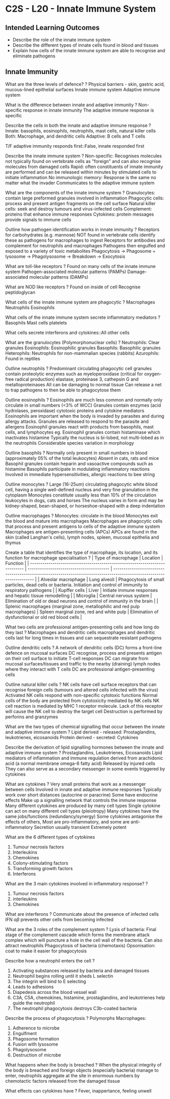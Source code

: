 # C2S - L20 - Innate Immune System

## Intended Learning Outcomes
- Describe the role of the innate immune system
- Describe the different types of innate cells found in blood and tissues
- Explain how cells of the innate immune system are able to recognise and eliminate pathogens

## Innate Immunity
What are the three levels of defence?
?
Physical barriers - skin, gastric acid, mucous-lined epithelial surfaces
Innate immune system
Adaptive immune system

What is the difference between innate and adaptive immunity
?
Non-specific response in innate immunity
The adaptive immune response is specific

Describe the cells in both the innate and adaptive immune response
?
Innate: basophils, eosinophils, neutrophils, mast cells, natural killer cells
Both: Macrophage, and dendritic cells
Adaptive: B cells and T cells

T/F adaptive immunity responds first::False, innate responded first

Describe the innate immune system
?
Non-specific: Recognises molecules not typically found on vertebrate cells as "foreign" and can also recognise molecules from damaged cells
Rapid: often constituents of innate immunity are performed and can be released within minutes by stimulated cells to initiate inflammation 
No immunologic memory: Response is the same no matter what the invader
Communicates to the adaptive immune system

What are the components of the innate immune system
?
Granulocytes: contain large preformed granules involved in inflammation
Phagocytic cells: process and present antigen fragments on the cell surface
Natural killer cells: seek and destroy tumours and virus-infected cells
Complement: proteins that enhance immune responses
Cytokines: protein messages provide signals to immune cells

Outline how pathogen identification works in innate immunity
?
Receptors for carbohydrates (e.g. mannose) NOT found in vertebrate cells identify these as pathogens for macrophages to ingest
Receptors for antibodies and complement for neutrophils and macrophages
Pathogens then engulfed and exposed to a variety of toxic metabolites
Phagocytosis -> Phagosome + lysosome -> Phagolysosome -> Breakdown -> Exocytosis

What are toll-like receptors
?
Found on many cells of the innate immune system
Pathogen-associated molecular patterns (PAMPs)
Damage-associated molecular patterns (DAMPs)

What are NOD like receptors
?
Found on inside of cell
Recognise peptidoglycan

What cells of the innate immune system are phagocytic
?
Macrophages
Neutrophils
Eosinophils

What cells of the innate immune system secrete inflammatory mediators
?
Basophils
Mast cells
platelets

What cells secrete interferons and cytokines::All other cells

What are the granulocytes (Polymorphonuclear cells)
?
Neutrophils: Clear granules
Eosinophils: Eosinophilic granules
Basophils: Basophilic granules
Heterophils: Neutrophils for non-mammalian species (rabbits)
Azurophils: Found in reptiles

Outline neutrophils
?
Predominant circulating phagocytic cell
granules contain proteolytic enzymes such as myeloperoxidase (critical for oxygen-free radical production)
elastase, proteinase 3, cathepsin G and metalloproteinases
All can be damaging to normal tissue
Can release a net to trap pathogens to then be able to phagocytose them

Outline eosinophils
?
Eosinophils are much less common and normally only circulate in small numbers (<3% of WCC)
Granules contain enzymes (acid hydrolases, peroxidase) cytotoxic proteins and cytokine mediators
Eosinophils are important when the body is invaded by parasites and during allergy attacks. Granules are released to respond to the parasite and allergens
Eosinophil granules react with products from basophils, mast cells, and lymphocytes eg. Eosinophil granules contain histaminase which inactivates histamine
Typically the nucleus is bi-lobed, not multi-lobed as in the neutrophils
Considerable species variation in morphology

Outline basophils
?
Normally only present in small numbers in blood (approximately 05% of the total leukocytes)
Absent in cats, rats and mice
Basophil granules contain heparin and vasoactive compounds such as histamine
Basophils participate in modulating inflammatory reactions
Involved in immediate hypersensitivities, allergic reactions to bee string

Outline monocytes
?
Large (16-25um) circulating phagocytic white blood cell, having a single well-defined nucleus and very fine granulation in the cytoplasm
Monocytes constitute usually less than 10% of the circulation leukocytes in dogs, cats and horses
The nucleus varies in form and may be kidney-shaped, bean-shaped, or horseshoe-shaped with a deep indentation

Outline macrophages
?
Monocytes: circulate in the blood
Monocytes exit the blood and mature into macrophages
Macrophages are phagocytic cells that process and present antigens to cells of the adaptive immune system
Macrophages are antigen-presenting cells (APCs)
APCs are found in the skin (called Langhan's cells), lymph nodes, spleen, mucosal epithelia and thymus

Create a table that identifies the type of macrophage, its location, and its function for macrophage specialisation
?
| Type of macrophage                                                          | Location                                 | Function                                                                                                              |
| --------------------------------------------------------------------------- | ---------------------------------------- | --------------------------------------------------------------------------------------------------------------------- |
| Alveolar macrophage                                                         | Lung alveoli                             | Phagocytosis of small particles, dead cells or bacteria. Initiation and control of immunity to respiratory pathogens |
| Kupffer cells                                                               | Liver                                    | Initiate immune responses and hepatic tissue remodelling                                                              |
| Microglia                                                                   | Central nervous system                   | Elimination of old or dead neurons and control of immunity in the brain                                               |
| Splenic macrophages (marginal zone, metallophilic and red pulp macrophages) | Spleen marginal zone, red and white pulp | Elimination of dysfunctional or old red blood cells                                                                                                                      |


What two cells are professional antigen-presenting cells and how long do they last
?
Macrophages and dendritic cells
macrophages and dendritic cells last for long times in tissues and can sequestrate resistant pathogens

Outline dendritic cells
?
A network of dendritic cells (DC) forms a front-line defence on mucosal surfaces
DC recognise, process and presents antigen on their cell surface to initiate T-cell responses
DC can migrate from mucosal surfaces/tissues and traffic to the nearby (draining) lymph nodes where they interact with T cells
DC are professional antigen-presenting cells

Outline natural killer cells
?
NK cells have cell surface receptors that can recognise foreign cells (tumours and altered cells infected with the virus)
Activated NK cells respond with non-specific cytotoxic functions
Normal cells of the body are protected from cytotoxicity mediated by NK cells
NK cell reaction is mediated by MHC 1 receptor molecule. Lack of this receptor will cause the NK cell to destroy the target cell
Destruction is performed by perforins and granzymes

What are the two types of chemical signalling that occur between the innate and adaptive immune system
?
Lipid derived - released: Prostaglandins, leukotrienes, eicosanoids
Protein derived - secreted: Cytokines

Describe the derivation of lipid signalling hormones between the innate and adaptive immune system
?
Prostaglandins, Leukotrienes, Eicosanoids
Lipid mediators of inflammation and immune regulation derived from arachidonic acid (a normal membrane omega-6 fatty acid)
Released by injured cells
They can also serve as a secondary messenger in some events triggered by cytokines

What are cytokines
?
Very small proteins that work as a messenger between cells
Involved in innate and adaptive immune responses
Typically work over short distances (autocrine or paracrine)
Some have endocrine effects
Make up a signalling network that controls the immune response
Many different cytokines are produced by many cell types
Single cytokine can act on many different cell types (pleiotropy)
Many cytokines have the same jobs/functions (redundancy/synergy)
Some cytokines antagonise the effects of others, Most are pro-inflammatory, and some are anti-inflammatory
Secretion usually transient
Extremely potent

What are the 6 different types of cytokines
1. Tumour necrosis factors
2. Interleukins
3. Chemokines
4. Colony-stimulating factors
5. Transforming growth factors
6. Interferons

What are the 3 main cytokines involved in inflammatory response?
?
1. Tumour necrosis factors
2. interleukins
3. Chemokines

What are interferons
?
Communicate about the presence of infected cells
IFN $\alpha\beta$ prevents other cells from becoming infected

What are the 3 roles of the complement system
?
Lysis of bacteria: Final stage of the complement cascade which forms the membrane attack complex which will puncture a hole in the cell wall of the bacteria. Can also attract neutrophils
Phagocytosis of bacteria (chemotaxis)
Opsonisation: coat to make it easier for phagocytosis

Describe how a neutrophil enters the cell
?
1. Activating substances released by bacteria and damaged tissues
2. Neutrophil begins rolling until it sheds L selectin
3. The integrin will bind to E selecting
4. Leads to adhesions
5. Diapedesis across the blood vessel wall
6. C3A, C5A, chemokines, histamine, prostaglandins, and leukotrienes help guide the neutrophil
7. The neutrophil phagocytosis destroys C3b-coated bacteria

Describe the process of phagocytosis
?
Polymorphs
Macrophages: 
1. Adherence to microbe
2. Engulfment
3. Phagosome formation
4. Fusion with lysosome
5. Phagolysosome
6. Destruction of microbe

What happens when the body is breached
?
When the physical integrity of the body is breached and foreign objects (especially bacteria) manage to enter, neutrophils aggregate at the site in enormous numbers by chemotactic factors released from the damaged tissue

What effects can cytokines have
?
Fever, inappertance, feeling unwell

